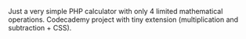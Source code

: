 Just a very simple PHP calculator with only 4 limited mathematical operations. Codecademy project with tiny extension (multiplication and subtraction + CSS).
